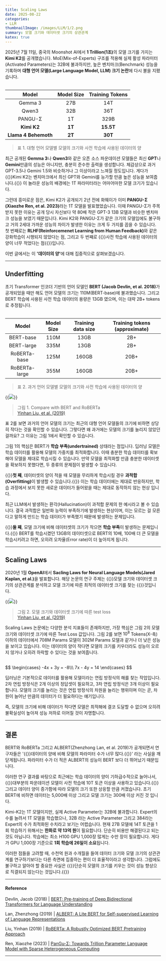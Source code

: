 ```yaml
---
title: Scaling Laws
date: 2025-08-22
categories:
- LLM
thumbnailImage: /images/LLM/1/2.png
summary: 모델 크기와 데이터셋 크기의 상관관계
katex: true
---
```

2025년 7월 11일, 중국의 Moonshot AI에서 <strong>1 Trillion(1조)</strong>의 모델 크기를 가지는 <strong>Kimi K2</strong>를 공개했습니다. MoE(Mix-of-Experts) 구조를 적용해 실제 활성 파라미터(Activated Parameters)는 32B에 불과하지만, 높은 벤치마크(Benchmark) 성능을 기록하며 <strong>대형 언어 모델(Large Language Model, LLM) 크기 논란</strong>에 다시 불을 지폈습니다.
<br><br>

|Model|Model Size|Training Tokens|
|:-:|:-:|:-:|
|Gemma 3|27B|14T|
|Qwen3|32B|36T|
|PANGU-Σ|1T|329B|
|<strong>Kimi K2</strong>|<strong>1T</strong>|<strong>15.5T</strong>|
|<strong>Llama 4 Behemoth</strong>|<strong>2T</strong>|<strong>30T</strong>|
> 표 1. 대형 언어 모델별  모델의 크기와 사전 학습에 사용된 데이터의 양

최근 공개된 <strong>Gemma 3</strong>나 <strong>Qwen3</strong>와 같은 오픈 소스 파운데이션 모델들은 최신 <strong>GPT</strong>나 <strong>Gemini</strong>만큼의 성능은 아니지만, 충분히 준수한 출력을 생성합니다. 체감상으로 과거 GPT-3.5나 Gemini 1.5와 비슷하거나 그 이상이라고 느껴질 정도입니다. 게다가 {{<hl-text primary>}}Kimi K2는 벤치마크에서 최신 GPT와 Gemini를 능가할 만큼 높은 성능을 보여줍니다.{{</hl-text>}} 이 놀라운 성능의 배경에는 1T 파라미터라는 어마어마한 모델 크기가 있습니다.

그런데 흥미로운 점은, Kimi K2가 공개되기 2년 전에 화웨이가 이미 <strong>PANGU-Σ (Xiaozhe Ren, et al. 2023)</strong>라는 1T 모델을 발표했었습니다. 이때 PANGU-Σ가 주목받지 못한 이유는 공개 당시 자신보다 약 80배 작은 GPT-3 13B 모델과 비슷한 벤치마크 성능을 보였기 때문입니다. Kimi K2와 PANGU-Σ가 같은 크기의 모델임에도 불구하고 거의 2세대 가까운 성능의 차이가 발생한 이유는 크게 두 가지를 꼽을 수 있습니다. 첫 번째로는 <strong>RLHF(Reinforcemenet Learning from Human Feedback)</strong>와 같은 강화학습이 시행되지 않았다는 점, 그리고 두 번째로 {{<hl-text primary>}}사전 학습에 사용된 데이터의 양이 너무 적었다는 점{{</hl-text>}}입니다.

이번 글에서는 이 <strong>'데이터의 양'</strong>에 대해 집중적으로 살펴보겠습니다.

---
## Underfitting
초기 Transformer 인코더 기반의 언어 모델인 <strong>BERT (Jacob Devlin, et al. 2018)</strong>가 공개되었을 때만 해도 언어 모델의 크기는 110M(BERT-base)에 불과했습니다. 그리고 BERT 학습에 사용된 사전 학습 데이터의 용량은 13GB 였으며, 이는 대략 2B+ tokens로 추정됩니다.
<br><br>

|Model|Model Size|Training data size|Training tokens (approximate)|
|:-:|:-:|:-:|:-:|
|BERT-base|110M|13GB|2B+|
|BERT-large|335M|13GB|2B+|
|RoBERTa-base|125M|160GB|20B+|
|RoBERTa-large|355M|160GB|20B+|
> 표 2. 과거 언어 모델별 모델의 크기와 사전 학습에 사용된 데이터의 양

{{<image classes="fig-90 center" src="/images/LLM/1/1.png">}}
> 그림 1. Compare with BERT and RoBERTa<br>
[Yinhan Liu, et al. (2019)](https://arxiv.org/abs/1907.11692)

표 2를 보면 과거의 언어 모델의 크기는 최근의 대형 언어 모델들의 크기에 비하면 상당히 작다는 것을 확인할 수 있습니다. 그렇다면 왜 과거에는 모델의 크기를 늘리지 않았던 걸까요? 그 이유는 그림 1에서 확인할 수 있습니다.

그림 1의 핵심은 BERT가 <strong>학습 부족(undertrained)</strong> 상태라는 점입니다. 딥러닝 모델은 학습 데이터를 활용해 모델의 가중치를 최적화합니다. 이때 충분한 학습 데이터를 확보해야 모델을 제대로 학습시킬 수 있습니다. 만약 모델을 최적화할 만큼 충분한 데이터셋을 확보하지 못했다면, 두 종류의 문제점이 발생할 수 있습니다.

{{<hl-text primary>}}<strong>첫 째</strong>, 데이터셋의 양이 적을 때 모델을 무리하게 학습시킬 경우 <strong>과적합(Overfitting)</strong>이 발생할 수 있습니다.{{</hl-text>}} 이는 학습 데이터에는 제대로 반응하지만, 학습 과정에서 보지 못한 새로운 데이터가 들어왔을 때는 제대로 동작하지 않는 현상 입니다.

최근 LLM에서 발생하는 환각(Hallucination)이 과적합 문제의 한 예시라고 볼 수 있습니다. 결국 과적합은 일반화 능력이 부족하기에 발생하는 현상이며, 이는 모르는 걸 모른다고 말하게 만드는 학습 데이터가 부족했기 때문에 발생하는 문제입니다.

{{<hl-text primary>}}<strong>둘 째</strong>, 모델 크기에 비해 데이터셋의 크기가 작으면 <strong>학습 부족</strong>이 발생하는 문제입니다.{{</hl-text>}} BERT를 학습시켰던 13GB의 데이터셋으로 BERT의 10배, 100배 더 큰 모델을 학습시키려고 하면, 오히려 오차율(Error rate)이 더 높아지게 됩니다.

---
## Scaling Laws
2020년 1월 <strong>OpenAI</strong>에서 <strong>Sacling Laws for Neural Language Models(Jared Kaplan, et al.)</strong>을 발표합니다. 해당 논문의 연구 주제는 {{<hl-text primary>}}모델 크기와 데이터셋 크기의 상관관계를 분석하고 모델 크기에 따른 최적의 데이터셋 크기를 찾는 {{</hl-text>}}것입니다.

{{<image classes="fig-90 center" src="/images/LLM/1/2.png">}}
> 그림 2. 모델 크기와 데이터셋 크기에 따른 test loss<br>
[Yinhan Liu, et al. (2019)](https://arxiv.org/abs/1907.11692)

Scaling Laws 논문에는 다양한 분석 지표들이 존재하지만, 가장 핵심은 그림 2의 모델 크기와 데이터셋 크기에 따른 Test Loss 값입니다. 그림 2를 보면 $10^8$ Tokens(X-축) 이하의 데이터에서 708M Params 모델이 302M Params 모델과 같거나 더 낮은 성능을 보이고 있습니다. 이는 데이터의 양이 작다면 모델의 크기를 키우더라도 성능이 오르지 않거나 오히려 하락할 수 있다는 것을 보여줍니다. 

<br>
$$
\begin{cases}
-4x + 3y = -8\\\
7x - 4y = 14
\end{cases}
$$
<br>

딥러닝은 기본적으로 데이터를 활용해 모델이라는 연립 방정식의 해를 찾는 작업입니다. 2차 연립 방정식은 2개 이상의 정답셋이 필요하고, 3차 연립 방정식은 3개 이상이 필요합니다. 모델의 크기를 늘리는 것은 연립 방정식의 차원을 늘리는 행위이며 이는 곧, 차원이 늘어난 만큼의 데이터가 더 필요하다는 얘기입니다.

즉, 모델의 크기에 비해 데이터가 적다면 모델은 최적해에 결코 도달할 수 없으며 오히려 불확실성이 높아져 성능 저하로 이어질 것이 자명합니다.

---
## 결론
BERT와 RoBERTa 그리고 ALBERT(Zhenzhong Lan, et al. 2019)가 공개되면서 연구자들은 '{{<hl-text primary>}}데이터의 양에 비해 모델의 파라미터 수가 너무 많다.{{</hl-text>}}' 라는 사실을 깨닫게됩니다. 파라미터 수가 더 적은 ALBERT의 성능이 BERT 보다 더 뛰어났기 때문입니다.

이러한 연구 결과를 바탕으로 최근에는 학습 데이터의 양이 기하급수적으로 늘어나서, {{<hl-text primary>}}대부분의 파운데이션 모델이 사전 학습에 10T 토큰 이상을 사용하고 있습니다.{{</hl-text>}} 그리고 데이터 양이 증가함에 따라 모델의 크기 또한 상응할 만큼 커졌습니다. 초기 BERT에 비하면 데이터는 5,000배 이상 그리고 모델 크기는 300배 이상 커진 것 입니다.

Kimi-K2는 1T 모델이지만, 실제 Active Parameter는 32B에 불과합니다. Expert의 수를 늘려서 1T 모델을 학습했으나, 32B 라는 Active Parameter 그리고 384라는 Expert의 수가 최적화된 수치라고 보기는 어렵습니다. 현재 27B 모델에 14T 토큰을 1회 학습하기 위해서는 **한화로 약 13억 원**이 필요합니다. 단순히 비용만 해결된다고 되는 것도 아닙니다. 학습에는 최소 H100 GPU 1,000장 많게는 수만 장이 필요합니다. 게다가 GPU 1,000장 기준으로 **1회 학습에 26일이 소요**됩니다.

이러한 점들을 고려할 때, 수천억 원과 수개월을 들여 데이터 크기와 모델 크기의 상관관계를 연구하기보다는 다른 측면에 집중하는 편이 더 효율적이라고 생각합니다. 그럼에도 불구하고 알아야 할 중요한 사실은 {{<hl-text primary>}}단순히 모델의 크기를 키우는 것이 성능 향상으로 직결되지 않는다는 것입니다.{{</hl-text>}}

---
#### Reference

Devlin, Jacob (2018) | [BERT: Pre-training of Deep Bidirectional Transformers for Language Understanding](https://arxiv.org/abs/1810.04805)

Lan, Zhenzhong (2019) | [ALBERT: A Lite BERT for Self-supervised Learning of Language Representations](https://arxiv.org/abs/1909.11942)

Liu, Yinhan (2019) | [RoBERTa: A Robustly Optimized BERT Pretraining Approach](https://arxiv.org/abs/1907.11692)

Ren, Xiaozhe (2023) | [PanGu-Σ: Towards Trillion Parameter Language Model with Sparse Heterogeneous Computing](https://arxiv.org/abs/2303.10845)





---